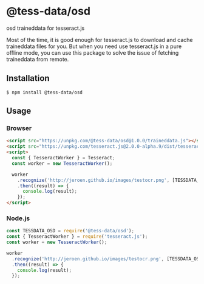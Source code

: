 # @tess-data/osd

osd traineddata for tesseract.js

Most of the time, it is good enough for tesseract.js to download and cache traineddata files for you.
But when you need use tesseract.js in a pure offline mode, you can use this package to solve the issue of fetching traineddata from remote.

## Installation

```
$ npm install @tess-data/osd
```

## Usage

### Browser

```html
<script src="https://unpkg.com/@tess-data/osd@1.0.0/traineddata.js"></script>
<script src="https://unpkg.com/tesseract.js@2.0.0-alpha.9/dist/tesseract.min.js"></script>
<script>
  const { TesseractWorker } = Tesseract;
  const worker = new TesseractWorker();

  worker
    .recognize('http://jeroen.github.io/images/testocr.png', [TESSDATA_OSD])
    .then((result) => {
      console.log(result);
    });
</script>
```

### Node.js

```javascript
const TESSDATA_OSD = require('@tess-data/osd');
const { TesseractWorker } = require('tesseract.js');
const worker = new TesseractWorker();

worker
  .recognize('http://jeroen.github.io/images/testocr.png', [TESSDATA_OSD])
  .then((result) => {
    console.log(result);
  });
```
